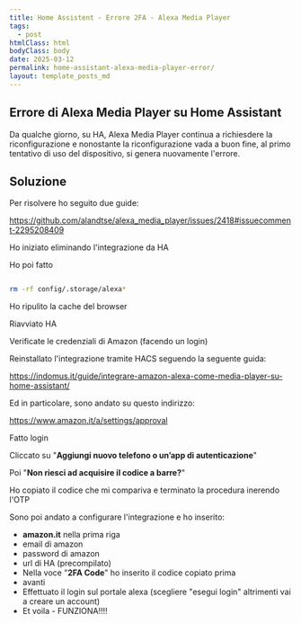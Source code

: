 ```yaml
---
title: Home Assistent - Errore 2FA - Alexa Media Player
tags:
  - post
htmlClass: html
bodyClass: body
date: 2025-03-12
permalink: home-assistant-alexa-media-player-error/
layout: template_posts_md
---
```


## Errore di Alexa Media Player su Home Assistant

Da qualche giorno, su HA, Alexa Media Player continua a richiesdere la riconfigurazione e nonostante la riconfigurazione vada a buon fine, al primo tentativo di uso del dispositivo, si genera nuovamente l'errore.


## Soluzione

Per risolvere ho seguito due guide:

https://github.com/alandtse/alexa_media_player/issues/2418#issuecomment-2295208409


Ho iniziato eliminando l'integrazione da HA

Ho poi fatto 

```bash

rm -rf config/.storage/alexa*

```

Ho ripulito la cache del browser

Riavviato HA

Verificate le credenziali di Amazon (facendo un login)

Reinstallato l'integrazione tramite HACS seguendo la seguente guida:

https://indomus.it/guide/integrare-amazon-alexa-come-media-player-su-home-assistant/

Ed in particolare, sono andato su questo indirizzo:

https://www.amazon.it/a/settings/approval

Fatto login

Cliccato su "**Aggiungi nuovo telefono o un’app di autenticazione**"

Poi "**Non riesci ad acquisire il codice a barre?**"

Ho copiato il codice che mi compariva e terminato la procedura inerendo l'OTP

Sono poi andato a configurare l'integrazione e ho inserito:

* **amazon.it** nella prima riga
* email di amazon
* password di amazon
* url di HA (precompilato)
* Nella voce "**2FA Code**" ho inserito il codice copiato prima 
* avanti
* Effettuato il login sul portale alexa (scegliere "esegui login" altrimenti vai a creare un account)
* Et voila - FUNZIONA!!!!

